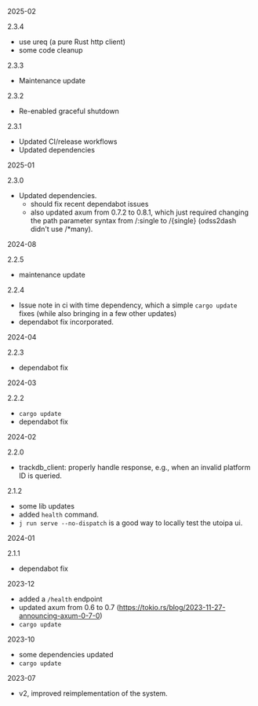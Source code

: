 2025-02

2.3.4

- use ureq (a pure Rust http client)
- some code cleanup

2.3.3

- Maintenance update

2.3.2

- Re-enabled graceful shutdown

2.3.1

- Updated CI/release workflows
- Updated dependencies 

2025-01

2.3.0

- Updated dependencies.
    - should fix recent dependabot issues 
    - also updated axum from 0.7.2 to 0.8.1, which just required changing the path 
      parameter syntax from /:single to /{single} (odss2dash didn't use /*many).

2024-08

2.2.5

- maintenance update

2.2.4

- Issue note in ci with time dependency, which a simple `cargo update` fixes
  (while also bringing in a few other updates)
- dependabot fix incorporated. 

2024-04

2.2.3

- dependabot fix

2024-03

2.2.2

- `cargo update`
- dependabot fix

2024-02

2.2.0

- trackdb_client: properly handle response, e.g., when an invalid platform ID is queried.

2.1.2

- some lib updates 
- added `health` command.
- `j run serve --no-dispatch` is a good way to locally test the utoipa ui.

2024-01

2.1.1

- dependabot fix

2023-12

- added a `/health` endpoint
- updated axum from 0.6 to 0.7 (https://tokio.rs/blog/2023-11-27-announcing-axum-0-7-0)
- `cargo update`

2023-10

- some dependencies updated
- `cargo update`

2023-07

- v2, improved reimplementation of the system.
